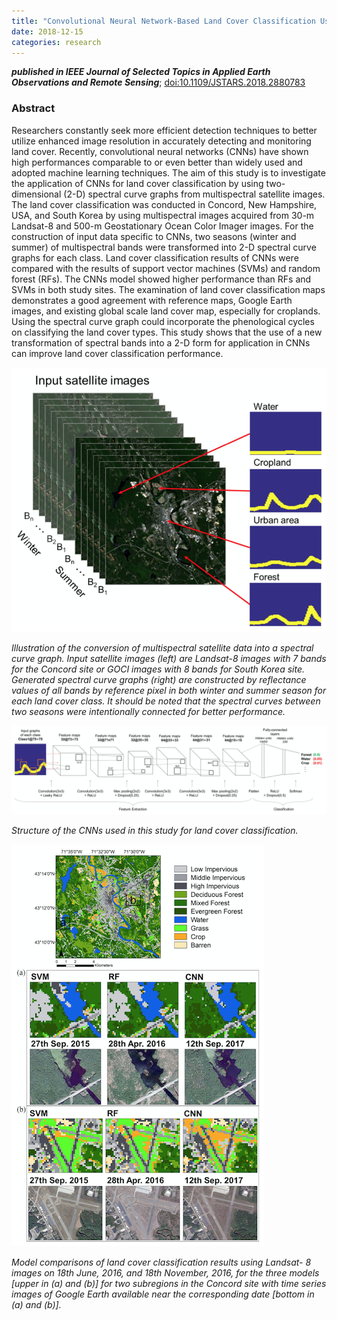 ```yaml
---
title: "Convolutional Neural Network-Based Land Cover Classification Using 2-D Spectral Reflectance Curve Graphs With Multitemporal Satellite Imagery"
date: 2018-12-15
categories: research
---
```

***published in IEEE Journal of Selected Topics in Applied Earth Observations and Remote Sensing***; [doi:10.1109/JSTARS.2018.2880783](http://dx.doi.org/10.1109/JSTARS.2018.2880783)

### Abstract

Researchers constantly seek more efficient detection techniques to better utilize enhanced image resolution in accurately detecting and monitoring land cover. Recently, convolutional neural networks (CNNs) have shown high performances comparable to or even better than widely used and adopted machine learning techniques. The aim of this study is to investigate the application of CNNs for land cover classification by using two-dimensional (2-D) spectral curve graphs from multispectral satellite images. The land cover classification was conducted in Concord, New Hampshire, USA, and South Korea by using multispectral images acquired from 30-m Landsat-8 and 500-m Geostationary Ocean Color Imager images. For the construction of input data specific to CNNs, two seasons (winter and summer) of multispectral bands were transformed into 2-D spectral curve graphs for each class. Land cover classification results of CNNs were compared with the results of support vector machines (SVMs) and random forest (RFs). The CNNs model showed higher performance than RFs and SVMs in both study sites. The examination of land cover classification maps demonstrates a good agreement with reference maps, Google Earth images, and existing global scale land cover map, especially for croplands. Using the spectral curve graph could incorporate the phenological cycles on classifying the land cover types. This study shows that the use of a new transformation of spectral bands into a 2-D form for application in CNNs can improve land cover classification performance.

![](https://github.com/daehyeon-han/daehyeon-han.github.io/raw/master/uploads/research/201812-landcover-method.png)

*Illustration of the conversion of multispectral satellite data into a spectral curve graph. Input satellite images (left) are Landsat-8 images with 7 bands for the Concord site or GOCI images with 8 bands for South Korea site. Generated spectral curve graphs (right) are constructed by reflectance values of all bands by reference pixel in both winter and summer season for each land cover class. It should be noted that the spectral curves between two seasons were intentionally connected for better performance.*

![](https://github.com/daehyeon-han/daehyeon-han.github.io/raw/master/uploads/research/201812-landcover-cnn.png)

*Structure of the CNNs used in this study for land cover classification.*

![](https://github.com/daehyeon-han/daehyeon-han.github.io/raw/master/uploads/research/201812-landcover-mapping.png)

*Model comparisons of land cover classification results using Landsat- 8 images on 18th June, 2016, and 18th November, 2016, for the three models [upper in (a) and (b)] for two subregions in the Concord site with time series images of Google Earth available near the corresponding date [bottom in (a) and (b)].*